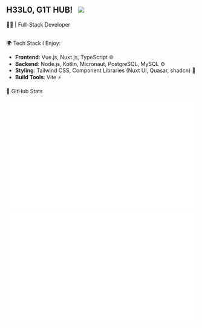 ## H33L0, G1T HUB!  &nbsp; ![](https://visitor-badge.glitch.me/badge?page_id=kopkaa.kopkaa&style=flat-square&color=0088cc)

👨‍💻 | Full-Stack Developer<br><br>

🌍 Tech Stack I Enjoy:

- **Frontend**: Vue.js, Nuxt.js, TypeScript 🌐
- **Backend**: Node.js, Kotlin, Micronaut, PostgreSQL, MySQL ⚙️
- **Styling**: Tailwind CSS, Component Libraries (Nuxt UI, Quasar, shadcn) 🎨
- **Build Tools**: Vite ⚡

🌟 GitHub Stats

![GitHub Stats](https://github.com/kopkaa/github-stats/blob/master/generated/overview.svg)
![Languages](https://github.com/kopkaa/github-stats/blob/master/generated/languages.svg)



